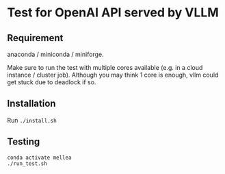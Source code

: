 
# Test for OpenAI API served by VLLM

## Requirement

anaconda / miniconda / miniforge.

Make sure to run the test with multiple cores available (e.g. in a cloud instance / cluster job).
Although you may think 1 core is enough,
vllm could get stuck due to deadlock if so.

## Installation

Run `./install.sh`

## Testing

``` shell
conda activate mellea
./run_test.sh
```

